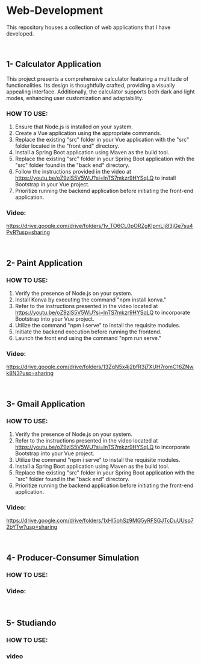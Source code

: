 # Web-Development
This repository houses a collection of web applications that I have developed.

<br>

## 1- Calculator Application
This project presents a comprehensive calculator featuring a multitude of functionalities. Its design is thoughtfully crafted, providing a visually appealing interface. Additionally, the calculator supports both dark and light modes, enhancing user customization and adaptability.

### HOW TO USE:
1. Ensure that Node.js is installed on your system.
2. Create a Vue application using the appropriate commands.
3. Replace the existing "src" folder in your Vue application with the "src" folder located in the "front end" directory.
4. Install a Spring Boot application using Maven as the build tool.
5. Replace the existing "src" folder in your Spring Boot application with the "src" folder found in the "back end" directory.
6. Follow the instructions provided in the video at <u>https://youtu.be/oZ9zlS5V5WU?si=InTS7mkzr9HYSqLQ</u> to install Bootstrap in your Vue project.
7. Prioritize running the backend application before initiating the front-end application.

### Video:
<u>https://drive.google.com/drive/folders/1v_TO6CL0pORZgKlpmLIj83jGe7su4PvR?usp=sharing</u>

<br>

## 2- Paint Application
### HOW TO USE:
1. Verify the presence of Node.js on your system.
2. Install Konva by executing the command "npm install konva."
3. Refer to the instructions presented in the video located at <u>https://youtu.be/oZ9zlS5V5WU?si=InTS7mkzr9HYSqLQ</u> to incorporate Bootstrap into your Vue project.
4. Utilize the command "npm i serve" to install the requisite modules.
5. Initiate the backend execution before running the frontend.
6. Launch the front end using the command "npm run serve."

### Video:
<u>https://drive.google.com/drive/folders/13ZgN5x4j2bfR3j7XUH7romC16ZNwk8N3?usp=sharing</u>

<br>

## 3- Gmail Application
### HOW TO USE:
1. Verify the presence of Node.js on your system.
2. Refer to the instructions presented in the video located at <u>https://youtu.be/oZ9zlS5V5WU?si=InTS7mkzr9HYSqLQ</u> to incorporate Bootstrap into your Vue project.
3. Utilize the command "npm i serve" to install the requisite modules.
4. Install a Spring Boot application using Maven as the build tool.
5. Replace the existing "src" folder in your Spring Boot application with the "src" folder found in the "back end" directory.
6. Prioritize running the backend application before initiating the front-end application.

### Video:
<u>https://drive.google.com/drive/folders/1xHI5ohSz9MG5yRFSGJTcDuUUsp72bYTw?usp=sharing</u>

<br>

## 4- Producer-Consumer Simulation 
### HOW TO USE:

### Video:

<br>

## 5- Studiando 
### HOW TO USE:

### video

